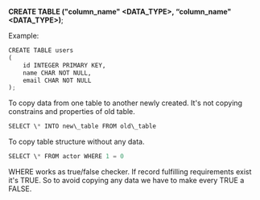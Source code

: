 


  
**CREATE TABLE <name> ("column\_name" <DATA\_TYPE>, “column\_name" <DATA\_TYPE>)**;  
  
Example:  
  

```python
CREATE TABLE users   
(  
    id INTEGER PRIMARY KEY,  
    name CHAR NOT NULL,   
    email CHAR NOT NULL  
);
```
  
  
To copy data from one table to another newly created. It's not copying constrains and properties of old table.  
  

```python
SELECT \* INTO new\_table FROM old\_table
```
  
  
To copy table structure without any data.  
  

```python
SELECT \* FROM actor WHERE 1 = 0
```
  
WHERE works as true/false checker. If record fulfilling requirements exist it's TRUE. So to avoid copying any data we have to make every TRUE a FALSE.